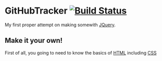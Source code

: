 # GitHubTracker [![Build Status](https://api.travis-ci.org/EverythingC0DE/GitHubTracker.svg?branch=master)](https://travis-ci.org/EverythingC0DE/GitHubTracker)

My first proper attempt on making somewith [JQuery](https://jquery.com).

## Make it your own!

First of all, you going to need to know the basics of [HTML](https://www.w3schools.com/html/) including [CSS](https://www.w3schools.com/css/)
